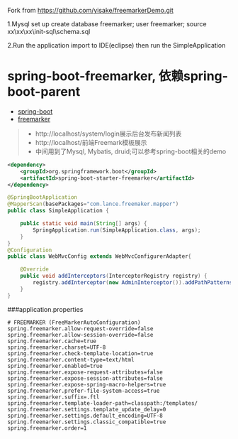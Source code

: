 
Fork from https://github.com/yisake/freemarkerDemo.git

1.Mysql set up create database freemarker; user freemarker; source xx\xx\xx\init-sql\schema.sql

2.Run the application import to IDE(eclipse) then run the SimpleApplication



# spring-boot-freemarker, 依赖spring-boot-parent
* [spring-boot](http://docs.spring.io/spring-boot/docs/current/reference/htmlsingle/)
* [freemarker](http://freemarker.org/)

> * http://localhost/system/login展示后台发布新闻列表
> * http://localhost/前端Freemark模板展示
> * 中间用到了Mysql, Mybatis, druid;可以参考spring-boot相关的demo

```xml
<dependency>
	<groupId>org.springframework.boot</groupId>
	<artifactId>spring-boot-starter-freemarker</artifactId>
</dependency>
```

```java
@SpringBootApplication
@MapperScan(basePackages="com.lance.freemaker.mapper")
public class SimpleApplication {

	public static void main(String[] args) {
		SpringApplication.run(SimpleApplication.class, args);
	}
}
@Configuration
public class WebMvcConfig extends WebMvcConfigurerAdapter{

	@Override
	public void addInterceptors(InterceptorRegistry registry) {
		registry.addInterceptor(new AdminInterceptor()).addPathPatterns("/system/admin/**");
	}
}

```
###application.properties
```properties
# FREEMARKER (FreeMarkerAutoConfiguration)
spring.freemarker.allow-request-override=false
spring.freemarker.allow-session-override=false
spring.freemarker.cache=true
spring.freemarker.charset=UTF-8
spring.freemarker.check-template-location=true
spring.freemarker.content-type=text/html
spring.freemarker.enabled=true
spring.freemarker.expose-request-attributes=false
spring.freemarker.expose-session-attributes=false
spring.freemarker.expose-spring-macro-helpers=true
spring.freemarker.prefer-file-system-access=true
spring.freemarker.suffix=.ftl
spring.freemarker.template-loader-path=classpath:/templates/
spring.freemarker.settings.template_update_delay=0
spring.freemarker.settings.default_encoding=UTF-8
spring.freemarker.settings.classic_compatible=true
spring.freemarker.order=1
```
